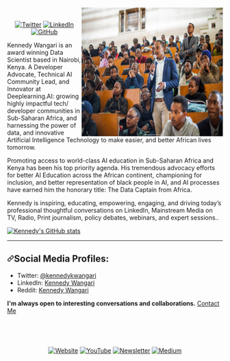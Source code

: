 <p><a target="_blank" rel="noopener noreferrer" href="https://github.com/kennedykwangari/kennedykwangari/blob/master/images/kennedykwangari.jpeg"><img align="right" alt="GIF" src="https://github.com/kennedykwangari/kennedykwangari/raw/master/images/kennedykwangari.jpeg" width="330" height="300" style="max-width: 100%;"></a></p>
<br>
<p align="center">
	<a href="https://twitter.com/kennedykwangari" rel="nofollow"><img src="https://camo.githubusercontent.com/777d605dbd4906d3d78f0764059c9e36a9db04a5591bfb2c192dedd3b13d13c3/68747470733a2f2f696d672e736869656c64732e696f2f747769747465722f666f6c6c6f772f4b656e6e6564796b77616e676172693f6c6162656c3d404b656e6e6564796b77616e67617269267374796c653d736f6369616c" alt="Twitter" data-canonical-src="https://img.shields.io/twitter/follow/Kennedykwangari?label=@Kennedykwangari&amp;style=social" style="max-width: 100%;"></a>  
	<a href="https://www.linkedin.com/in/kennedykwangari/" rel="nofollow"><img src="https://camo.githubusercontent.com/5db4f900a0a8272892d090719ed72f29ffd1e9e4601a801631c080ac992d90ce/68747470733a2f2f696d672e736869656c64732e696f2f62616467652f4c696e6b6564496e2d2d5f2e7376673f7374796c653d736f6369616c266c6f676f3d6c696e6b6564696e" alt="LinkedIn" data-canonical-src="https://img.shields.io/badge/LinkedIn--_.svg?style=social&amp;logo=linkedin" style="max-width: 100%;"></a>
  <a href="https://github.com/kennedykwangari"><img src="https://camo.githubusercontent.com/b2d25b7687808bbf49084a9ebffc4e6e389e37c06272935a6110d35fcdba8219/68747470733a2f2f696d672e736869656c64732e696f2f6769746875622f666f6c6c6f776572732f6b656e6e6564796b77616e676172692e7376673f6c6162656c3d476974487562267374796c653d736f6369616c" alt="GitHub" data-canonical-src="https://img.shields.io/github/followers/kennedykwangari.svg?label=GitHub&amp;style=social" style="max-width: 100%;"></a>
</p>
<p>Kennedy Wangari is an award winning Data Scientist based in Nairobi, Kenya. A Developer Advocate, Technical AI Community Lead, and Innovator at Deeplearning.AI: growing highly impactful tech/ developer communities in Sub-Saharan Africa, and harnessing the power of data, and innovative Artificial Intelligence Technology to make easier, and better African lives tomorrow. <br></p>
<p>Promoting access to world-class AI education in Sub-Saharan Africa and Kenya has been his top priority agenda. His tremendous advocacy efforts for better AI Education across the African continent, championing for inclusion, and better representation of black people in AI, and AI processes have earned him the honorary title: The Data Captain from Africa.<br></p>
<p>Kennedy is inspiring, educating, empowering, engaging, and driving today’s professional thoughtful conversations on LinkedIn, Mainstream Media on TV, Radio, Print journalism, policy debates, webinars, and expert sessions..<br></p>
<p><a target="_blank" rel="noopener noreferrer" href="https://camo.githubusercontent.com/f6fc86d0719bfeb97736b03fc4638b749fc2e5bd337d814037bf339df3b69a84/68747470733a2f2f6769746875622d726561646d652d73746174732e76657263656c2e6170702f6170693f757365726e616d653d6b656e6e6564796b77616e676172692673686f775f69636f6e733d74727565267468656d653d67726561742d676174736279"><img src="https://camo.githubusercontent.com/f6fc86d0719bfeb97736b03fc4638b749fc2e5bd337d814037bf339df3b69a84/68747470733a2f2f6769746875622d726561646d652d73746174732e76657263656c2e6170702f6170693f757365726e616d653d6b656e6e6564796b77616e676172692673686f775f69636f6e733d74727565267468656d653d67726561742d676174736279" alt="Kennedy's GitHub stats" data-canonical-src="https://github-readme-stats.vercel.app/api?username=kennedykwangari&amp;show_icons=true&amp;theme=great-gatsby" style="max-width: 100%;"></a></p>
<hr>
<h2><a id="user-content-social-media-profiles" class="anchor" aria-hidden="true" href="#social-media-profiles"><svg class="octicon octicon-link" viewBox="0 0 16 16" version="1.1" width="16" height="16" aria-hidden="true"><path fill-rule="evenodd" d="M7.775 3.275a.75.75 0 001.06 1.06l1.25-1.25a2 2 0 112.83 2.83l-2.5 2.5a2 2 0 01-2.83 0 .75.75 0 00-1.06 1.06 3.5 3.5 0 004.95 0l2.5-2.5a3.5 3.5 0 00-4.95-4.95l-1.25 1.25zm-4.69 9.64a2 2 0 010-2.83l2.5-2.5a2 2 0 012.83 0 .75.75 0 001.06-1.06 3.5 3.5 0 00-4.95 0l-2.5 2.5a3.5 3.5 0 004.95 4.95l1.25-1.25a.75.75 0 00-1.06-1.06l-1.25 1.25a2 2 0 01-2.83 0z"></path></svg></a>Social Media Profiles:</h2>
<ul>
<li>Twitter: <a href="https://github.com/kennedykwangari">@kennedykwangari</a></li>
<li>LinkedIn: <a href="https://www.linkedin.com/in/kennedykwangari/" rel="nofollow">Kennedy Wangari</a></li>
<li>Reddit: <a href="https://www.reddit.com/user/KennedyKWangari" rel="nofollow">Kennedy Wangari</a></li>
</ul>
<p><strong>I'm always open to interesting conversations and collaborations.</strong> <a href="https://github.com/kennedykwangari.github.io/contact/">Contact Me</a></p>
<p><a target="_blank" rel="noopener noreferrer" href="https://camo.githubusercontent.com/675855917c6586e9d25912d9f07a9cbdfe9eb10cbb418b66f797069d55d31bb4/68747470733a2f2f6b6f6d617265762e636f6d2f67687076632f3f757365726e616d653d6b656e6e6564796b77616e6761726926636f6c6f723d626c7565"><img src="https://camo.githubusercontent.com/675855917c6586e9d25912d9f07a9cbdfe9eb10cbb418b66f797069d55d31bb4/68747470733a2f2f6b6f6d617265762e636f6d2f67687076632f3f757365726e616d653d6b656e6e6564796b77616e6761726926636f6c6f723d626c7565" alt="" data-canonical-src="https://komarev.com/ghpvc/?username=kennedykwangari&amp;color=blue" style="max-width: 100%;"></a></p>
<br>
<p align="center">
  <a href="https://https://kennedykwangari.github.io" rel="nofollow"><img src="https://raw.githubusercontent.com/wajahatkarim3/wajahatkarim3/master/icons/website.png" height="50" width="130" alt="Website" style="max-width: 100%;"></a>
	<a href="https://youtube.com/c/WajahatKarim3" rel="nofollow"><img src="https://raw.githubusercontent.com/wajahatkarim3/wajahatkarim3/master/icons/youtube.png" height="50" width="130" alt="YouTube" style="max-width: 100%;"></a>
  <a href="https://wajahatkarim.com/subscribe" rel="nofollow"><img src="https://raw.githubusercontent.com/wajahatkarim3/wajahatkarim3/master/icons/newsletter.png" height="50" width="130" alt="Newsletter" style="max-width: 100%;"></a>
  <a href="https://medium.com/@wajahatkarim3" rel="nofollow"><img src="https://raw.githubusercontent.com/wajahatkarim3/wajahatkarim3/master/icons/medium.png" height="50" width="130" alt="Medium" style="max-width: 100%;"></a>
</p>
